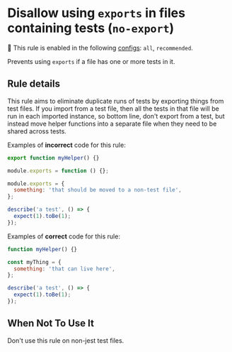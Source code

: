 # Disallow using `exports` in files containing tests (`no-export`)

💼 This rule is enabled in the following
[configs](https://github.com/jest-community/eslint-plugin-jest#shareable-configurations):
`all`, `recommended`.

<!-- end rule header - generated by `yarn tools:regenerate-docs` -->

Prevents using `exports` if a file has one or more tests in it.

## Rule details

This rule aims to eliminate duplicate runs of tests by exporting things from
test files. If you import from a test file, then all the tests in that file will
be run in each imported instance, so bottom line, don't export from a test, but
instead move helper functions into a separate file when they need to be shared
across tests.

Examples of **incorrect** code for this rule:

```js
export function myHelper() {}

module.exports = function () {};

module.exports = {
  something: 'that should be moved to a non-test file',
};

describe('a test', () => {
  expect(1).toBe(1);
});
```

Examples of **correct** code for this rule:

```js
function myHelper() {}

const myThing = {
  something: 'that can live here',
};

describe('a test', () => {
  expect(1).toBe(1);
});
```

## When Not To Use It

Don't use this rule on non-jest test files.
